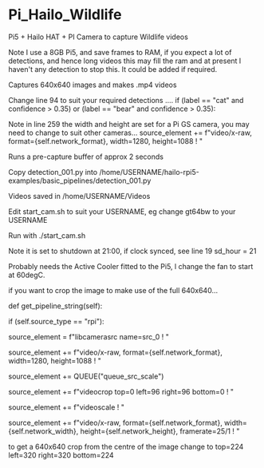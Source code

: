 # Pi_Hailo_Wildlife
Pi5 + Hailo HAT + PI Camera to capture Wildlife videos

Note I use a 8GB Pi5, and save frames to RAM, if you expect a lot of detections, and hence long videos this may fill the ram and at present l haven't 
any detection to stop this. It could be added if required.

Captures 640x640 images and makes .mp4 videos

Change line 94 to suit your required detections .... if (label == "cat" and confidence > 0.35) or (label == "bear" and confidence > 0.35):

Note in line 259 the width and height are set for a Pi GS camera, you may need to change to suit other cameras... 
  source_element += f"video/x-raw, format={self.network_format}, width=1280, height=1088 ! "

Runs a pre-capture buffer of approx 2 seconds

Copy detection_001.py into /home/USERNAME/hailo-rpi5-examples/basic_pipelines/detection_001.py

Videos saved in /home/USERNAME/Videos

Edit start_cam.sh to suit your USERNAME, eg change gt64bw to your USERNAME

Run with ./start_cam.sh

Note it is set to shutdown at 21:00, if clock synced, see line 19 sd_hour = 21

Probably needs the Active Cooler fitted to the Pi5, l change the fan to start at 60degC.

if you want to crop the image to make use of the full 640x640...

def get_pipeline_string(self):

if (self.source_type == "rpi"):

source_element = f"libcamerasrc name=src_0 ! "

source_element += f"video/x-raw, format={self.network_format}, width=1280, height=1088 ! "

source_element += QUEUE("queue_src_scale")

source_element += f"videocrop top=0 left=96 right=96 bottom=0 ! "

source_element += f"videoscale ! "

source_element += f"video/x-raw, format={self.network_format}, width={self.network_width}, height={self.network_height}, framerate=25/1 ! "

to get a 640x640 crop from the centre of the image change to top=224 left=320 right=320 bottom=224
